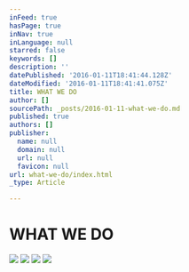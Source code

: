 ```yaml
---
inFeed: true
hasPage: true
inNav: true
inLanguage: null
starred: false
keywords: []
description: ''
datePublished: '2016-01-11T18:41:44.128Z'
dateModified: '2016-01-11T18:41:41.075Z'
title: WHAT WE DO
author: []
sourcePath: _posts/2016-01-11-what-we-do.md
published: true
authors: []
publisher:
  name: null
  domain: null
  url: null
  favicon: null
url: what-we-do/index.html
_type: Article

---
```

# WHAT WE DO
![](https://s3-us-west-2.amazonaws.com/the-grid-img/p/e30fce6905dda2a17f0e57aa4900a72a36e89b51.jpg)
![](https://s3-us-west-2.amazonaws.com/the-grid-img/p/6459f89829cc72bdddf038e4f37567f67e34971f.jpg)
![](https://s3-us-west-2.amazonaws.com/the-grid-img/p/928cd5430504f6e5d9fb256552b5d4cce7d1b32c.jpg)
![](https://s3-us-west-2.amazonaws.com/the-grid-img/p/e550bec46ec3db7a4f7a37e61ddcb980e467c978.jpg)